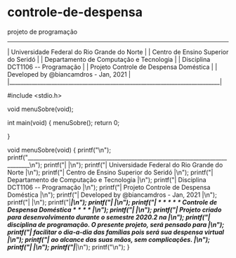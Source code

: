 # controle-de-despensa
projeto de programação
_____________________________________________________________________________
|             Universidade Federal do Rio Grande do Norte                   |
|                 Centro de Ensino Superior do Seridó                       |
|               Departamento de Computação e Tecnologia                     |
|                  Disciplina DCT1106 -- Programação                        |
|                  Projeto Controle de Despensa Doméstica                   |
|                Developed by  @biancamdros - Jan, 2021                     |
|___________________________________________________________________________|

#include <stdio.h>

void menuSobre(void);

int main(void) {
    menuSobre();
    return 0;

}


void menuSobre(void) {
    printf("\n");
    printf("_______________________________________________________________________________\n");
    printf("|                                                                             |\n");
    printf("|             Universidade Federal do Rio Grande do Norte                     |\n");
    printf("|                 Centro de Ensino Superior do Seridó                         |\n");
    printf("|               Departamento de Computação e Tecnologia                       |\n");
    printf("|                  Disciplina DCT1106 -- Programação                          |\n");
    printf("|                  Projeto Controle de Despensa Doméstica                     |\n");
    printf("|                Developed by  @biancamdros - Jan, 2021                       |\n");
    printf("|                                                                             |\n");
    printf("|_____________________________________________________________________________|\n");
    printf("|                                                                             |\n");
    printf("|            * * * * * Controle de Despensa Doméstica * * * *                 |\n");
    printf("|                                                                             |\n");
    printf("|     Projeto criado para desenvolvimento durante o semestre 2020.2 na        |\n");
    printf("|     disciplina de programação. O presente projeto, será pensado para        |\n");
    printf("|     facilitar o dia-a-dia das famílias pois será sua despensa virtual       |\n");
    printf("|     ao alcance das suas mãos, sem complicações.                             |\n");
    printf("|                                                                             |\n");
    printf("|_____________________________________________________________________________|\n");
    printf("\n");
}